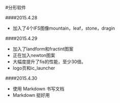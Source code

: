 #分形软件

####2015.4.28

- 加入了4个IFS图像mountain，leaf，stone，dragin


####2015.4.29

- 加入了landform和fractint图案
- 正在加入newton图案
- 大幅度提升了fis的性能，至少30倍。
- logo页和ic_launcher

####2015.4.30

- 使用 Markdown 书写文档
- Markdown 挺好用